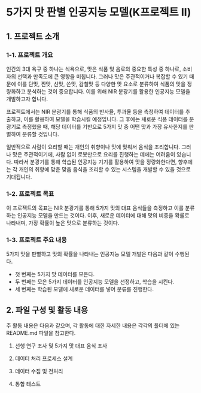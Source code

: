 # 5가지 맛 판별 인공지능 모델(K프로젝트 II)

## 1. 프로젝트 소개

### 1-1. 프로젝트 개요

인간의 3대 욕구 중 하나는 식욕으로, 맛은 식품 및 음료의 중요한 특성 중 하나로, 소비자의 선택과 만족도에 큰 영향을 미칩니다. 그러나 맛은 주관적이거나 복잡할 수 있기 때문에 이를 단맛, 짠맛, 신맛, 쓴맛, 감칠맛 등 다양한 맛 요소로 분류하여 식품의 맛을 정량화하고 분석하는 것이 중요합니다. 이를 위해 NIR 분광기를 활용한 인공지능 모델을 개발하고자 합니다.

프로젝트에서는 NIR 분광기를 통해 식품의 반사율, 투과율 등을 측정하여 데이터를 추출하고, 이를 활용하여 모델을 학습시킬 예정입니다. 그 후에는 새로운 식품 데이터를 분광기로 측정했을 때, 해당 데이터를 기반으로 5가지 맛 중 어떤 맛과 가장 유사한지를 판별하여 분류할 것입니다.

일반적으로 사람이 요리할 때는 개인의 취향이나 맛에 맞춰서 음식을 조리합니다. 그러나 맛은 주관적이기에, 사람 없이 로봇만으로 요리를 진행하는 데에는 어려움이 있습니다. 따라서 분광기를 통해 학습된 인공지능 기기를 활용하여 맛을 정량화한다면, 향후에는 각 개인의 취향에 맞춘 맞춤 음식을 조리할 수 있는 시스템을 개발할 수 있을 것으로 기대됩니다.

### 1-2. 프로젝트 목표

이 프로젝트의 목표는 NIR 분광기를 통해 5가지 맛의 대표 음식들을 측정하고 이를 분류하는 인공지능 모델을 만드는 것이다. 이후, 새로운 데이터에 대해 맛의 비중을 확률로 나타내며, 가장 확률이 높은 맛으로 분류하는 것이다.

### 1-3. 프로젝트 주요 내용

5가지 맛을 판별하고 맛의 확률을 나타내는 인공지능 모델 개발은 다음과 같이 수행된다.

- 첫 번째는 5가지 맛 데이터를 모은다.
- 두 번째는 모은 5가지 데이터를 인공지능 모델을 선정하고, 학습을 시킨다.
- 세 번째는 학습된 모델에 새로운 데이터를 넣어 분류를 진행한다.

## 2. 파일 구성 및 활동 내용

주 활동 내용은 다음과 같으며, 각 활동에 대한 자세한 내용은 각각의 폴더에 있는 README.md 파일을 참고한다.

1. 선행 연구 조사 및 5가지 맛 대표 음식 조사

2. 데이터 처리 프로세스 설계

3. 데이터 수집 및 전처리

4. 통합 테스트
